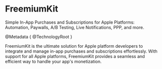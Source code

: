 # FreemiumKit

Simple In-App Purchases and Subscriptions for Apple Platforms: Automation, Paywalls, A/B Testing, Live Notifications, PPP, and more. 

@Metadata {
   @TechnologyRoot
}

FreemiumKit is the ultimate solution for Apple platform developers to integrate and manage in-app purchases and subscriptions effortlessly. With support for all Apple platforms, FreemiumKit provides a seamless and efficient way to handle your app's monetization.

